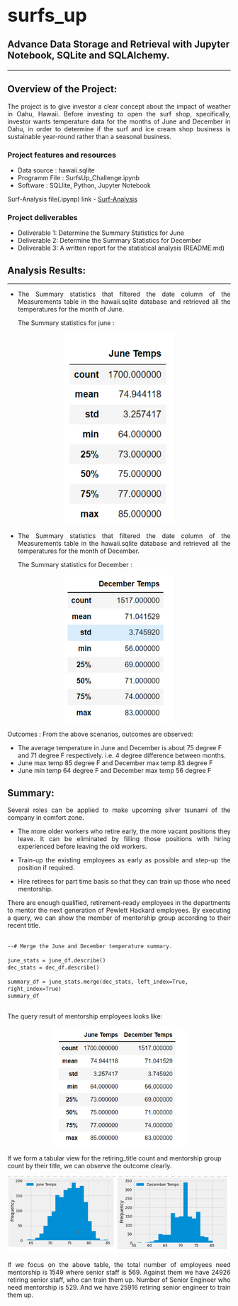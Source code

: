 ## **<h1 align="justify"> surfs_up**
Advance Data Storage and Retrieval with Jupyter Notebook, SQLite and SQLAlchemy.
	
---

## Overview of the Project: 
<p align="justify">The project is to give investor a clear concept about the impact of weather in Oahu, Hawaii. Before investing to open the surf shop, specifically, investor wants temperature data for the months of June and December in Oahu, in order to determine if the surf and ice cream shop business is sustainable year-round rather than a seasonal business.<p>
	
	
	
 
### <p align="justify"> Project features and resources<p>  
- Data source : hawaii.sqlite
- Programm File : SurfsUp_Challenge.ipynb
- Software : SQLlite, Python, Jupyter Notebook

 Surf-Analysis file(.ipynp) link -  [ Surf-Analysis](https://github.com/sharifbhuiyan/surfs_up/blob/main/SurfsUp_Challenge.ipynb)  

### <p align="justify"> Project deliverables<p>
-  Deliverable 1: Determine the Summary Statistics for June
-  Deliverable 2: Determine the Summary Statistics for December
-  Deliverable 3: A written report for the statistical analysis (README.md)
  
 
	

	
## Analysis Results: 
---
  
- <p align="justify"> The Summary statistics that filtered the date column of the Measurements table in the hawaii.sqlite database and retrieved all the temperatures for the month of June.<p>
  
  The Summary statistics for june :

  
<p align="center">
  <img width="250" src=https://github.com/sharifbhuiyan/surfs_up/blob/main/resources/june_summary.png
</p>
	

	
  
- <p align="justify"> The Summary statistics that filtered the date column of the Measurements table in the hawaii.sqlite database and retrieved all the temperatures for the month of December.<p>
  
  The Summary statistics for December :

<p align="center">
  <img width="250" src= https://github.com/sharifbhuiyan/surfs_up/blob/main/resources/dec_summary.png
</p>
		
		
 
  
Outcomes :
From the above scenarios, outcomes are observed: 
		
- The average temperature in June and December is about 75 degree F and 71 degree F respectively. i.e. 4 degree difference between months.
- June max temp 85 degree F and December max temp 83 degree F 
- June min temp 64 degree F and December max temp 56 degree F 

 
    
    
## Summary:
<p align="justify">Several roles can be applied to make upcoming silver tsunami of the company in comfort zone. 
  
- <p align="justify"> The more older workers who retire early, the more vacant positions they leave. It can be eliminated by filling those positions with hiring experienced before leaving the old workers.</p>

- <p align="justify"> Train-up the existing employees as early as possible and step-up the position if required.</p>

- <p align="justify"> Hire retirees for part time basis so that they can train up those who need mentorship.</p>


<p align="justify"> There are enough qualified, retirement-ready employees in the departments to mentor the next generation of Pewlett Hackard employees. By executing a query, we can show the member of mentorship group according to their recent title.</p>

  
```sharif
  
--# Merge the June and December temperature summary.
	
june_stats = june_df.describe()
dec_stats = dec_df.describe()

summary_df = june_stats.merge(dec_stats, left_index=True, right_index=True)
summary_df
 
```    
 
<p align="justify"> The query result of mentorship employees looks like:</p>
  
   
 <p align="center">
<img width="300" src=https://github.com/sharifbhuiyan/surfs_up/blob/main/resources/june_dec_comparison_summary.png
</p>
  
If we form a tabular view for the retiring_title count and mentorship group count by their title, we can observe the outcome clearly. 	
  
 <p align="center">
<img width="600" src=https://github.com/sharifbhuiyan/surfs_up/blob/main/resources/june_dec_comparison_plot.png
</p>

 

<p align="justify"> If we focus on the above table, the total number of  employees need mentorship is 1549 where  senior staff is 569. Against them we have  24926 retiring senior staff, who can train them up. Number of Senior Engineer who need mentorship is 529. And we have 25916 retiring senior engineer to train them up. </p>

